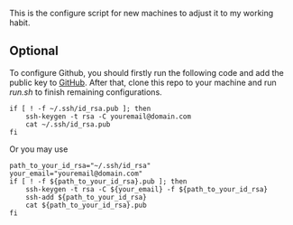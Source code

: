 This is the configure script for new machines to adjust it to my working habit.

## Optional
To configure Github, you should firstly run the following code and add the public key to [GitHub](https://github.com/settings/ssh/new). After that, clone this repo to your machine and run *run.sh* to finish remaining configurations.

```
if [ ! -f ~/.ssh/id_rsa.pub ]; then
    ssh-keygen -t rsa -C youremail@domain.com
    cat ~/.ssh/id_rsa.pub
fi
```
Or you may use 
```
path_to_your_id_rsa="~/.ssh/id_rsa"
your_email="youremail@domain.com"
if [ ! -f ${path_to_your_id_rsa}.pub ]; then
    ssh-keygen -t rsa -C ${your_email} -f ${path_to_your_id_rsa}
    ssh-add ${path_to_your_id_rsa}
    cat ${path_to_your_id_rsa}.pub
fi
```
